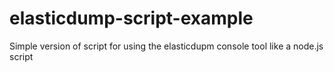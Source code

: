 # elasticdump-script-example
Simple version of script for using the elasticdupm console tool like a node.js script
